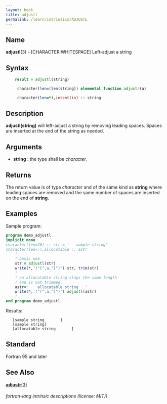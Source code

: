 ```yaml
---
layout: book
title: adjustl
permalink: /learn/intrinsics/ADJUSTL
---
```

## __Name__

__adjustl__(3) - \[CHARACTER:WHITESPACE\] Left-adjust a string

## __Syntax__
```fortran
    result = adjustl(string)

     character(len=(len(string)) elemental function adjustr(a)

     character(len=*),intent(in) :: string
```
## __Description__

__adjustl(string)__ will left-adjust a string by removing leading
spaces. Spaces are inserted at the end of the string as needed.

## __Arguments__

  - __string__
    : the type shall be _character_.

## __Returns__

The return value is of type _character_ and of the same kind as __string__
where leading spaces are removed and the same number of spaces are
inserted on the end of __string__.

## __Examples__

Sample program:

```fortran
program demo_adjustl
implicit none
character(len=20) :: str = '   sample string'
character(len=:),allocatable :: astr
    !
    ! basic use
    str = adjustl(str)
    write(*,'("[",a,"]")') str, trim(str)
    !
    ! an allocatable string stays the same length
    ! and is not trimmed.
    astr='    allocatable string   '
    write(*,'("[",a,"]")') adjustl(astr)
    !
end program demo_adjustl
```
Results:
```text
   [sample string       ]
   [sample string]
   [allocatable string       ]
```
## __Standard__

Fortran 95 and later

## __See Also__

[__adjustr__(3)](ADJUSTR)

###### fortran-lang intrinsic descriptions (license: MIT))
